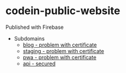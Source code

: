 # codein-public-website

Published with Firebase

- Subdomains
    - [blog - problem with certificate](https://blog.codein.ca)
    - [staging - problem with certificate](https://staging.codein.ca)
    - [pwa - problem with certificate](https://pwa.codein.ca)
    - [api - secured](https://api.codein.ca)
